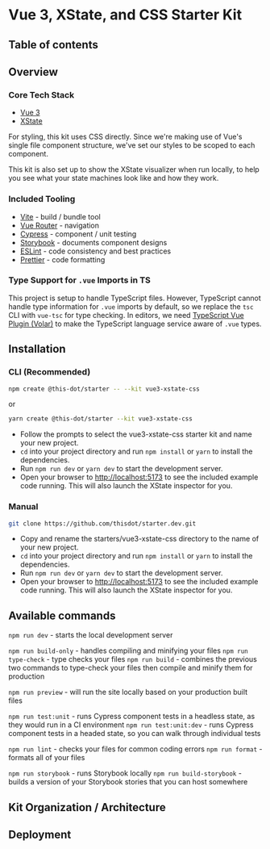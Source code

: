 # Vue 3, XState, and CSS Starter Kit

## Table of contents

<!-- links to each section when done -->

## Overview

### Core Tech Stack

- [Vue 3](https://vuejs.org/)
- [XState](https://xstate.js.org/)

For styling, this kit uses CSS directly. Since we're making use of Vue's single file component structure, we've set our styles to be scoped to each component.

This kit is also set up to show the XState visualizer when run locally, to help you see what your state machines look like and how they work.

### Included Tooling

- [Vite](https://vitejs.dev/) - build / bundle tool
- [Vue Router](https://router.vuejs.org/) - navigation
- [Cypress](https://docs.cypress.io/guides/component-testing/overview) - component / unit testing
- [Storybook](https://storybook.js.org/) - documents component designs
- [ESLint](https://eslint.org/) - code consistency and best practices
- [Prettier](https://prettier.io/) - code formatting

### Type Support for `.vue` Imports in TS

This project is setup to handle TypeScript files. However, TypeScript cannot handle type information for `.vue` imports by default, so we replace the `tsc` CLI with `vue-tsc` for type checking. In editors, we need [TypeScript Vue Plugin (Volar)](https://marketplace.visualstudio.com/items?itemName=Vue.vscode-typescript-vue-plugin) to make the TypeScript language service aware of `.vue` types.

## Installation

### CLI (Recommended)

```sh
npm create @this-dot/starter -- --kit vue3-xstate-css
```

or

```sh
yarn create @this-dot/starter --kit vue3-xstate-css
```

- Follow the prompts to select the vue3-xstate-css starter kit and name your new project.
- `cd` into your project directory and run `npm install` or `yarn` to install the dependencies.
- Run `npm run dev` or `yarn dev` to start the development server.
- Open your browser to <http://localhost:5173> to see the included example code running. This will also launch the XState inspector for you.

### Manual

```sh
git clone https://github.com/thisdot/starter.dev.git
```

- Copy and rename the starters/vue3-xstate-css directory to the name of your new project.
- `cd` into your project directory and run `npm install` or `yarn` to install the dependencies.
- Run `npm run dev` or `yarn dev` to start the development server.
- Open your browser to <http://localhost:5173> to see the included example code running. This will also launch the XState inspector for you.

## Available commands

`npm run dev` - starts the local development server

`npm run build-only` - handles compiling and minifying your files
`npm run type-check` - type checks your files
`npm run build` - combines the previous two commands to type-check your files then compile and minify them for production

`npm run preview` - will run the site locally based on your production built files

`npm run test:unit` - runs Cypress component tests in a headless state, as they would run in a CI environment
`npm run test:unit:dev` - runs Cypress component tests in a headed state, so you can walk through individual tests

`npm run lint` - checks your files for common coding errors
`npm run format` - formats all of your files

`npm run storybook` - runs Storybook locally
`npm run build-storybook` - builds a version of your Storybook stories that you can host somewhere

## Kit Organization / Architecture

<!-- a little bit about what the examples are meant to showcase and how the project in general is organized. No specific tree listing, just general idea. any key points about why things were done certain ways should go here. -->
<!-- Project Structure - directory structure to help understand how to extend it -->
<!-- Tech specifics including key details of each tech like config / customizations / important decisions / how to extend the app -->

## Deployment

<!-- instructions for how to deploy this somewhere -->
